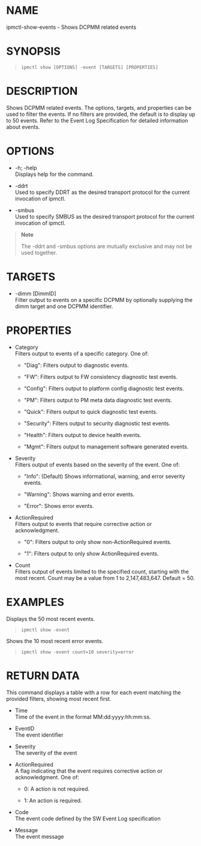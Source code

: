 # NAME

ipmctl-show-events - Shows DCPMM related events

# SYNOPSIS

> 
> 
>     ipmctl show [OPTIONS] -event [TARGETS] [PROPERTIES]

# DESCRIPTION

Shows DCPMM related events. The options, targets, and properties can be
used to filter the events. If no filters are provided, the default is to
display up to 50 events. Refer to the Event Log Specification for
detailed information about events.

# OPTIONS

  - \-h; -help  
    Displays help for the command.

  - \-ddrt  
    Used to specify DDRT as the desired transport protocol for the
    current invocation of ipmctl.

  - \-smbus  
    Used to specify SMBUS as the desired transport protocol for the
    current invocation of ipmctl.

> **Note**
> 
> The -ddrt and -smbus options are mutually exclusive and may not be
> used together.

# TARGETS

  - \-dimm \[DimmID\]  
    Filter output to events on a specific DCPMM by optionally supplying
    the dimm target and one DCPMM identifier.

# PROPERTIES

  - Category  
    Filters output to events of a specific category. One of:
    
      - "Diag": Filters output to diagnostic events.
    
      - "FW": Filters output to FW consistency diagnostic test events.
    
      - "Config": Filters output to platform config diagnostic test
        events.
    
      - "PM": Filters output to PM meta data diagnostic test events.
    
      - "Quick": Filters output to quick diagnostic test events.
    
      - "Security": Filters output to security diagnostic test events.
    
      - "Health": Filters output to device health events.
    
      - "Mgmt": Filters output to management software generated events.

  - Severity  
    Filters output of events based on the severity of the event. One of:
    
      - "Info": (Default) Shows informational, warning, and error
        severity events.
    
      - "Warning": Shows warning and error events.
    
      - "Error": Shows error events.

  - ActionRequired  
    Filters output to events that require corrective action or
    acknowledgment.
    
      - "0": Filters output to only show non-ActionRequired events.
    
      - "1": Filters output to only show ActionRequired events.

  - Count  
    Filters output of events limited to the specified count, starting
    with the most recent. Count may be a value from 1 to 2,147,483,647.
    Default = 50.

# EXAMPLES

Displays the 50 most recent events.

> 
> 
>     ipmctl show -event

Shows the 10 most recent error events.

> 
> 
>     ipmctl show -event count=10 severity=error

# RETURN DATA

This command displays a table with a row for each event matching the
provided filters, showing most recent first.

  - Time  
    Time of the event in the format MM:dd:yyyy:hh:mm:ss.

  - EventID  
    The event identifier

  - Severity  
    The severity of the event

  - ActionRequired  
    A flag indicating that the event requires corrective action or
    acknowledgment. One of:
    
      - 0: A action is not required.
    
      - 1: An action is required.

  - Code  
    The event code defined by the SW Event Log specification

  - Message  
    The event message
